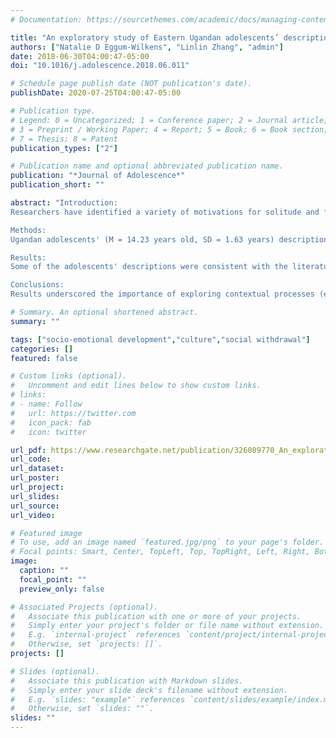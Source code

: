 ```yaml
---
# Documentation: https://sourcethemes.com/academic/docs/managing-content/

title: "An exploratory study of Eastern Ugandan adolescents’ descriptions of social withdrawal"
authors: ["Natalie D Eggum-Wilkens", "Linlin Zhang", "admin"]
date: 2018-06-30T04:00:47-05:00
doi: "10.1016/j.adolescence.2018.06.011"

# Schedule page publish date (NOT publication's date).
publishDate: 2020-07-25T04:00:47-05:00

# Publication type.
# Legend: 0 = Uncategorized; 1 = Conference paper; 2 = Journal article;
# 3 = Preprint / Working Paper; 4 = Report; 5 = Book; 6 = Book section;
# 7 = Thesis; 8 = Patent
publication_types: ["2"]

# Publication name and optional abbreviated publication name.
publication: "*Journal of Adolescence*"
publication_short: ""

abstract: "Introduction: 
Researchers have identified a variety of motivations for solitude and for social withdrawal. These motivations may differ across cultures. The purpose of this study was to explore Ugandan adolescents' descriptions of solitude and social withdrawal, with the aim of guiding future research on social withdrawal in Uganda. 

Methods: 
Ugandan adolescents' (M = 14.23 years old, SD = 1.63 years) descriptions of solitude and social withdrawal were investigated in a cross-sectional, exploratory study. The sample (N = 219 [106 girls, 90 boys, 23 missing sex data]) was drawn from two primary schools and a secondary school in Eastern Uganda. Adolescents' responses to open-ended questionnaire items about general solitude, conflicted motivations for social withdrawal, and non-conflicted motivation for social withdrawal were coded and categorized. 

Results: 
Some of the adolescents' descriptions were consistent with the literature. For example, they described shyness and internalizing emotions, externalizing and socially incompetent behaviors, and poor peer relationships. Some descriptions were unique and likely reflected Uganda's challenges, for instance, family or household factors such as being an orphan. 

Conclusions: 
Results underscored the importance of exploring contextual processes (e.g., parental loss) that might affect Ugandan adolescents' solitude. More generally, the results suggested that solitude should be researched using a broad, synergistic lens that incorporates potential determinants from adolescents and their environments at multiple levels (e.g., person, peer, household, culture)."

# Summary. An optional shortened abstract.
summary: ""

tags: ["socio-emotional development","culture","social withdrawal"]
categories: []
featured: false

# Custom links (optional).
#   Uncomment and edit lines below to show custom links.
# links:
# - name: Follow
#   url: https://twitter.com
#   icon_pack: fab
#   icon: twitter

url_pdf: https://www.researchgate.net/publication/326089770_An_exploratory_study_of_Eastern_Ugandan_adolescents'_descriptions_of_social_withdrawal
url_code:
url_dataset:
url_poster:
url_project:
url_slides:
url_source:
url_video:

# Featured image
# To use, add an image named `featured.jpg/png` to your page's folder. 
# Focal points: Smart, Center, TopLeft, Top, TopRight, Left, Right, BottomLeft, Bottom, BottomRight.
image:
  caption: ""
  focal_point: ""
  preview_only: false

# Associated Projects (optional).
#   Associate this publication with one or more of your projects.
#   Simply enter your project's folder or file name without extension.
#   E.g. `internal-project` references `content/project/internal-project/index.md`.
#   Otherwise, set `projects: []`.
projects: []

# Slides (optional).
#   Associate this publication with Markdown slides.
#   Simply enter your slide deck's filename without extension.
#   E.g. `slides: "example"` references `content/slides/example/index.md`.
#   Otherwise, set `slides: ""`.
slides: ""
---
```

